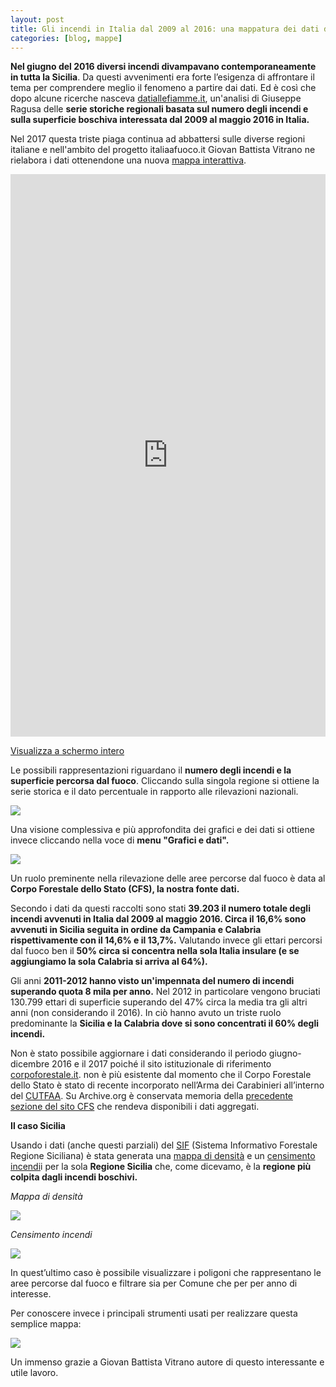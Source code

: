 ```yaml
---
layout: post
title: Gli incendi in Italia dal 2009 al 2016: una mappatura dei dati del Corpo Forestale.
categories: [blog, mappe]
---
```



**Nel giugno del 2016 diversi incendi divampavano contemporaneamente in tutta la Sicilia**. Da questi avvenimenti era forte l’esigenza di affrontare il tema per comprendere meglio il fenomeno a partire dai dati. Ed è così che dopo alcune ricerche nasceva [datiallefiamme.it](http://datiallefiamme.it/), un'analisi di Giuseppe Ragusa delle **serie storiche regionali basata sul numero degli incendi e sulla superficie boschiva interessata dal 2009 al maggio 2016 in Italia.**

Nel 2017 questa triste piaga continua ad abbattersi sulle diverse regioni italiane e nell'ambito del progetto italiaafuoco.it Giovan Battista Vitrano ne rielabora i dati ottenendone una nuova [mappa interattiva](http://siciliahub.github.io/mappe/datiallefiamme/index.html#6/41.665/12.239).


<iframe width="100%" height="900px" frameBorder="0" src="http://siciliahub.github.io/mappe/datiallefiamme/index.html"></iframe><p><a href="http://siciliahub.github.io/mappe/datiallefiamme/index.html" title="Incendi boschivi dal 2009 a maggio 2016 in Italia, su base opendata">Visualizza a schermo intero</a></p>


Le possibili rappresentazioni riguardano il **numero degli incendi e la superficie percorsa dal fuoco**. Cliccando sulla singola regione si ottiene la serie storica e il dato percentuale in rapporto alle rilevazioni nazionali.

![](http://i.imgur.com/kDIOik8.png)

Una visione complessiva e più approfondita dei grafici e dei dati si ottiene invece cliccando nella voce di **menu "Grafici e dati".** 

![](http://i.imgur.com/d6xnwed.jpg)

Un ruolo preminente nella rilevazione delle aree percorse dal fuoco è data al **Corpo Forestale dello Stato (CFS), la nostra fonte dati.**

Secondo i dati da questi raccolti sono stati **39.203 il numero totale degli incendi avvenuti in Italia dal 2009 al maggio 2016. Circa il 16,6% sono avvenuti in Sicilia seguita in ordine da Campania e Calabria **rispettivamente con il 14,6% e il 13,7%**.** Valutando invece gli ettari percorsi dal fuoco ben il **50% circa si concentra nella sola Italia insulare (e se aggiungiamo la sola Calabria si arriva al 64%).**

Gli anni **2011-2012 hanno visto un'impennata del numero di incendi superando quota 8 mila per anno.**
Nel 2012 in particolare vengono bruciati 130.799 ettari di superficie superando del 47% circa la media tra gli altri anni (non considerando il 2016). In ciò hanno avuto un triste ruolo predominante la **Sicilia e la Calabria dove si sono concentrati il 60% degli incendi.**

Non è stato possibile aggiornare i dati considerando il periodo giugno-dicembre 2016 e il 2017 poiché il sito istituzionale di riferimento [corpoforestale.it](http://www.corpoforestale.it). non è più esistente dal momento che il Corpo Forestale dello Stato è stato di recente incorporato nell’Arma dei Carabinieri all’interno del [CUTFAA](http://www.carabinieri.it/arma/oggi/reparti/organizzazione-per-la-tutela-forestale-ambientale/cutfa). Su Archive.org è conservata memoria della [precedente sezione del sito CFS](http://web.archive.org/web/20170124085348/http://www.corpoforestale.it:80/flex/cm/pages/ServeBLOB.php/L/IT/IDPagina/6358) che rendeva disponibili i dati aggregati.

**Il caso Sicilia**

Usando i dati (anche questi parziali) del [SIF](http://sif.regione.sicilia.it/webgis/(F(irzcCm7WxrqfWYey-OlaMQQ37noXTit_hXSfPrrF4U-tgCgDcwGVt_6uVkoKqIK0DXD0F6k6wgSXESC3011V7SibgfKcFDmZF6q4KAC2I5VYPRq4rJr4xxWbgHTVsWj3mX4xG3quvDIYzhT5Jdj7u4LLc5g1))/webgis.aspx) (Sistema Informativo Forestale Regione Siciliana) è stata generata una [mappa di densità](http://siciliahub.github.io/mappe/datiallefiamme/incendi_sicilia.html#9/37.5313/14.0353) e un [censimento incendi](http://siciliahub.github.io/mappe/datiallefiamme/incendi_sicilia_aree.html#9/37.5313/14.0353)i per la sola **Regione Sicilia** che, come dicevamo, è la **regione più colpita dagli incendi boschivi.**

*Mappa di densità*

![](http://i.imgur.com/fiTJIQ1.jpg)

*Censimento incendi*

![](http://i.imgur.com/Z0chAle.jpg)

In quest’ultimo caso è possibile visualizzare i poligoni che rappresentano le aree percorse dal fuoco e filtrare sia per Comune che per per anno di interesse.

Per conoscere invece i principali strumenti usati per realizzare questa semplice mappa:

![](http://i.imgur.com/uD9lqnl.png)

Un immenso grazie a Giovan Battista Vitrano autore di questo interessante e utile lavoro.

